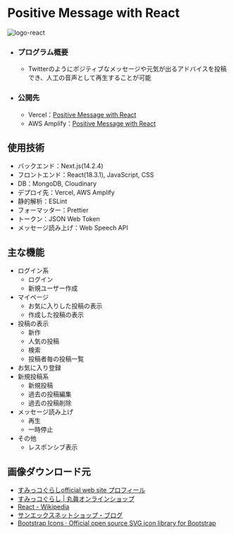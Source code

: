 # Positive Message with React
![logo-react](https://github.com/beginerKosukeT/positiveMessageWithReact/assets/144611948/b16001ba-d424-425b-b0f1-5f9aec164a44)

- ### プログラム概要
  - Twitterのようにポジティブなメッセージや元気が出るアドバイスを投稿でき、人工の音声として再生することが可能

- ### 公開先
  - Vercel：<a href="https://positive-message-with-react.vercel.app/user/login">Positive Message with React</a>
  - AWS Amplify：<a href="https://main.d36j3avtiw1t52.amplifyapp.com/user/login">Positive Message with React</a>
  
## 使用技術
- バックエンド：Next.js(14.2.4)
- フロントエンド：React(18.3.1), JavaScript, CSS
- DB：MongoDB, Cloudinary
- デプロイ先：Vercel, AWS Amplify
- 静的解析：ESLint
- フォーマッター：Prettier
- トークン：JSON Web Token
- メッセージ読み上げ：Web Speech API

## 主な機能
- ログイン系
  - ログイン
  - 新規ユーザー作成
- マイページ
  - お気に入りした投稿の表示
  - 作成した投稿の表示
- 投稿の表示
  - 新作
  - 人気の投稿
  - 検索
  - 投稿者毎の投稿一覧
- お気に入り登録
- 新規投稿系
  - 新規投稿
  - 過去の投稿編集
  - 過去の投稿削除
- メッセージ読み上げ
  - 再生
  - 一時停止
- その他
  - レスポンシブ表示 

## 画像ダウンロード元
- <a href="https://www.san-x.co.jp/sumikko/profile/">すみっコぐらしofficial web site プロフィール</a>
- <a href="https://sunheart-shop.com/c/gr1/san-x/sumikkogurashi"> すみっコぐらし | 丸眞オンラインショップ</a>
- <a href="https://ja.wikipedia.org/wiki/React"> React - Wikipedia</a>
- <a href="https://www.san-x.co.jp/blog/netshop/2017/10/facebook-7.html">サンエックスネットショップ・ブログ</a>
- <a href="https://icons.getbootstrap.jp">Bootstrap Icons · Official open source SVG icon library for Bootstrap</a>
